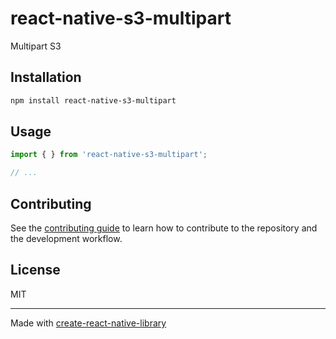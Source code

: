 # react-native-s3-multipart

Multipart S3

## Installation

```sh
npm install react-native-s3-multipart
```

## Usage

```js
import { } from 'react-native-s3-multipart';

// ...


```

## Contributing

See the [contributing guide](CONTRIBUTING.md) to learn how to contribute to the repository and the development workflow.

## License

MIT

---

Made with [create-react-native-library](https://github.com/callstack/react-native-builder-bob)
